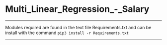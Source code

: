 # Multi_Linear_Regression_-_Salary
___
Modules required are found in the text file Requirements.txt and can be install with the command ```pip3 install -r Requirements.txt```
___
